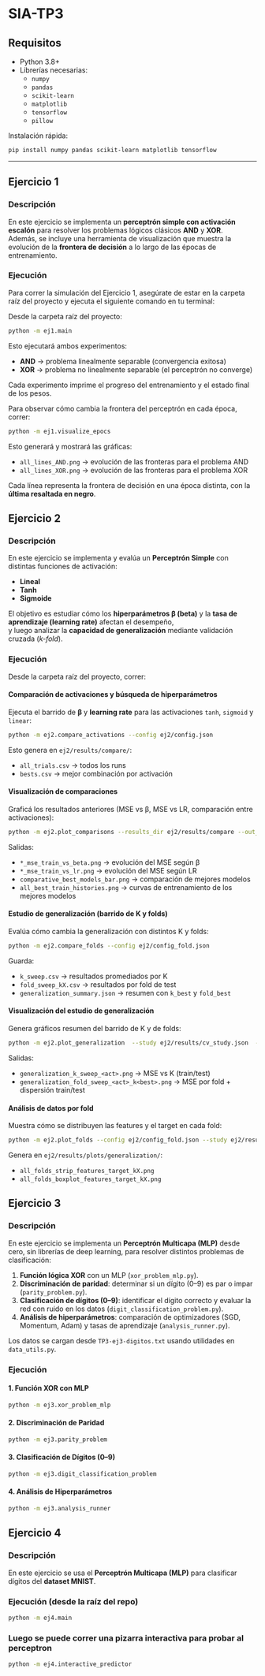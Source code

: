 # SIA-TP3

## Requisitos
- Python 3.8+  
- Librerías necesarias:
  - `numpy`
  - `pandas`
  - `scikit-learn`
  - `matplotlib`
  - `tensorflow` 
  - `pillow` 

Instalación rápida:  
```bash
pip install numpy pandas scikit-learn matplotlib tensorflow
```

---

## Ejercicio 1

### Descripción
En este ejercicio se implementa un **perceptrón simple con activación escalón** para resolver los problemas lógicos clásicos **AND** y **XOR**.  
Además, se incluye una herramienta de visualización que muestra la evolución de la **frontera de decisión** a lo largo de las épocas de entrenamiento.

### Ejecución

Para correr la simulación del Ejercicio 1, asegúrate de estar en la carpeta raíz del proyecto y ejecuta el siguiente comando en tu terminal:

Desde la carpeta raíz del proyecto:

```bash
python -m ej1.main
```

Esto ejecutará ambos experimentos:
- **AND** → problema linealmente separable (convergencia exitosa)  
- **XOR** → problema no linealmente separable (el perceptrón no converge)

Cada experimento imprime el progreso del entrenamiento y el estado final de los pesos.

Para observar cómo cambia la frontera del perceptrón en cada época, correr:

```bash
python -m ej1.visualize_epocs
```

Esto generará y mostrará las gráficas:
- `all_lines_AND.png` → evolución de las fronteras para el problema AND  
- `all_lines_XOR.png` → evolución de las fronteras para el problema XOR  

Cada línea representa la frontera de decisión en una época distinta, con la **última resaltada en negro**.

## Ejercicio 2

### Descripción

En este ejercicio se implementa y evalúa un **Perceptrón Simple** con distintas funciones de activación:
- **Lineal**
- **Tanh**
- **Sigmoide**

El objetivo es estudiar cómo los **hiperparámetros β (beta)** y la **tasa de aprendizaje (learning rate)** afectan el desempeño,  
y luego analizar la **capacidad de generalización** mediante validación cruzada (*k-fold*).


### Ejecución
Desde la carpeta raíz del proyecto, correr:

#### Comparación de activaciones y búsqueda de hiperparámetros
Ejecuta el barrido de **β** y **learning rate** para las activaciones `tanh`, `sigmoid` y `linear`:

```bash
python -m ej2.compare_activations --config ej2/config.json 
```

Esto genera en `ej2/results/compare/`:
- `all_trials.csv` → todos los runs
- `bests.csv` → mejor combinación por activación

#### Visualización de comparaciones
Graficá los resultados anteriores (MSE vs β, MSE vs LR, comparación entre activaciones):

```bash
python -m ej2.plot_comparisons --results_dir ej2/results/compare --out_dir ej2/results/plots 
```

Salidas:
- `*_mse_train_vs_beta.png` → evolución del MSE según β  
- `*_mse_train_vs_lr.png` → evolución del MSE según LR  
- `comparative_best_models_bar.png` → comparación de mejores modelos  
- `all_best_train_histories.png` → curvas de entrenamiento de los mejores modelos

#### Estudio de generalización (barrido de K y folds)
Evalúa cómo cambia la generalización con distintos K y folds:

```bash
python -m ej2.compare_folds --config ej2/config_fold.json 
```

Guarda:
- `k_sweep.csv` → resultados promediados por K  
- `fold_sweep_kX.csv` → resultados por fold de test  
- `generalization_summary.json` → resumen con `k_best` y `fold_best`

#### Visualización del estudio de generalización
Genera gráficos resumen del barrido de K y de folds:

```bash
python -m ej2.plot_generalization  --study ej2/results/cv_study.json  --outdir ej2/results/plots/folds --all_folds_curves ej2/results/curves_all_folds.json  
```

Salidas:
- `generalization_k_sweep_<act>.png` → MSE vs K (train/test)
- `generalization_fold_sweep_<act>_k<best>.png` → MSE por fold + dispersión train/test


#### Análisis de datos por fold
Muestra cómo se distribuyen las features y el target en cada fold:

```bash
python -m ej2.plot_folds --config ej2/config_fold.json --study ej2/results/cv_study.json --out_dir ej2/results/plots/folds_analysis
```

Genera en `ej2/results/plots/generalization/`:
- `all_folds_strip_features_target_kX.png`  
- `all_folds_boxplot_features_target_kX.png`

## Ejercicio 3

### Descripción
En este ejercicio se implementa un **Perceptrón Multicapa (MLP)** desde cero, sin librerías de deep learning, para resolver distintos problemas de clasificación:

1. **Función lógica XOR** con un MLP (`xor_problem_mlp.py`).  
2. **Discriminación de paridad**: determinar si un dígito (0–9) es par o impar (`parity_problem.py`).  
3. **Clasificación de dígitos (0–9)**: identificar el dígito correcto y evaluar la red con ruido en los datos (`digit_classification_problem.py`).  
4. **Análisis de hiperparámetros**: comparación de optimizadores (SGD, Momentum, Adam) y tasas de aprendizaje (`analysis_runner.py`).  

Los datos se cargan desde `TP3-ej3-digitos.txt` usando utilidades en `data_utils.py`.


### Ejecución

#### 1. Función XOR con MLP
```bash
python -m ej3.xor_problem_mlp
```

#### 2. Discriminación de Paridad
```bash
python -m ej3.parity_problem
```

#### 3. Clasificación de Dígitos (0–9)
```bash
python -m ej3.digit_classification_problem
```

#### 4. Análisis de Hiperparámetros
```bash
python -m ej3.analysis_runner
```

## Ejercicio 4

### Descripción
En este ejercicio se usa el **Perceptrón Multicapa (MLP)** para clasificar dígitos del **dataset MNIST**.


### Ejecución (desde la raíz del repo)

```bash
python -m ej4.main
```
### Luego se puede correr una pizarra interactiva para probar al perceptron

```bash
python -m ej4.interactive_predictor
```